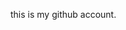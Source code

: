 this is my github account.
<!---
wbxiaos/wbxiaos is a ✨ special ✨ repository because its `README.md` (this file) appears on your GitHub profile.
You can click the Preview link to take a look at your changes.
--->
